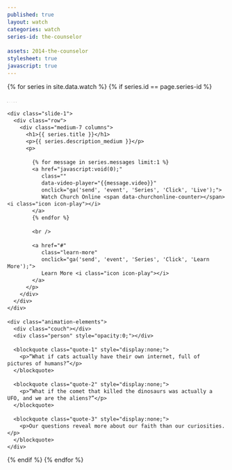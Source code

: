 ```yaml
---
published: true
layout: watch
categories: watch
series-id: the-counselor

assets: 2014-the-counselor
stylesheet: true
javascript: true
---
```


{% for series in site.data.watch %}
{% if series.id == page.series-id %}

<div class="person-1-test"></div>

<div class="page-section section-first section-light">
  <img src="/images/watch/2014-the-counselor/couch.png" width="1" height="1" border="0" alt="Preload" />
  <img src="/images/watch/2014-the-counselor/person-1.png" width="1" height="1" border="0" alt="Preload" />
  <img src="/images/watch/2014-the-counselor/person-2.png" width="1" height="1" border="0" alt="Preload" />
  <img src="/images/watch/2014-the-counselor/person-1-thin.png" width="1" height="1" border="0" alt="Preload" />
  <img src="/images/watch/2014-the-counselor/person-2-thin.png" width="1" height="1" border="0" alt="Preload" />

  <div class="the-counselor-1 contain">
    <div class="inner">
    </div>

    <div class="slide-1">
      <div class="row">
        <div class="medium-7 columns">
          <h1>{{ series.title }}</h1>
          <p>{{ series.description_medium }}</p>
          <p>

            {% for message in series.messages limit:1 %}
            <a href="javascript:void(0);"
               class=""
               data-video-player="{{message.video}}"
               onclick="ga('send', 'event', 'Series', 'Click', 'Live');">
               Watch Church Online <span data-churchonline-counter></span> <i class="icon icon-play"></i>
            </a>
            {% endfor %}

            <br />

            <a href="#"
               class="learn-more"
               onclick="ga('send', 'event', 'Series', 'Click', 'Learn More');">
               Learn More <i class="icon icon-play"></i>
            </a>
          </p>
        </div>
      </div>
    </div>

    <div class="animation-elements">
      <div class="couch"></div>
      <div class="person" style="opacity:0;"></div>

      <blockquote class="quote-1" style="display:none;">
        <p>“What if cats actually have their own internet, full of pictures of humans?”</p>
      </blockquote>

      <blockquote class="quote-2" style="display:none;">
        <p>“What if the comet that killed the dinosaurs was actually a UFO, and we are the aliens?”</p>
      </blockquote>

      <blockquote class="quote-3" style="display:none;">
        <p>Our questions reveal more about our faith than our curiosities.</p>
      </blockquote>
    </div>

  </div>
</div>


{% endif %}
{% endfor %}
